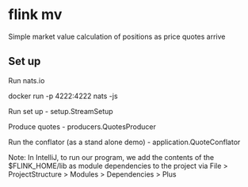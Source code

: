 # flink mv

Simple market value calculation of positions as price quotes arrive

## Set up

Run nats.io

docker run -p 4222:4222 nats -js

Run set up - setup.StreamSetup

Produce quotes - producers.QuotesProducer

Run the conflator (as a stand alone demo) - application.QuoteConflator


Note: In IntelliJ, to run our program, we add the contents of the 
$FLINK_HOME/lib as module dependencies to the project via 
File > ProjectStructure > Modules > Dependencies > Plus